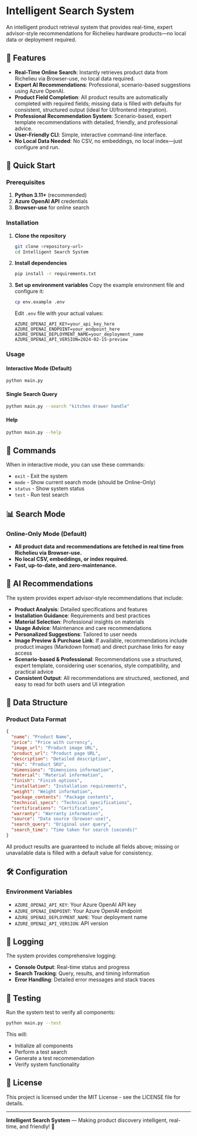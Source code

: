 # Intelligent Search System

An intelligent product retrieval system that provides real-time, expert advisor-style recommendations for Richelieu hardware products—no local data or deployment required.

## 🎯 Features

- **Real-Time Online Search**: Instantly retrieves product data from Richelieu via Browser-use, no local data required.
- **Expert AI Recommendations**: Professional, scenario-based suggestions using Azure OpenAI.
- **Product Field Completion**: All product results are automatically completed with required fields; missing data is filled with defaults for consistent, structured output (ideal for UI/frontend integration).
- **Professional Recommendation System**: Scenario-based, expert template recommendations with detailed, friendly, and professional advice.
- **User-Friendly CLI**: Simple, interactive command-line interface.
- **No Local Data Needed**: No CSV, no embeddings, no local index—just configure and run.

## 🚀 Quick Start

### Prerequisites

1. **Python 3.11+** (recommended)
2. **Azure OpenAI API** credentials
3. **Browser-use** for online search

### Installation

1. **Clone the repository**
   ```bash
   git clone <repository-url>
   cd Intelligent Search System
   ```
2. **Install dependencies**
   ```bash
   pip install -r requirements.txt
   ```
3. **Set up environment variables**
   Copy the example environment file and configure it:
   ```bash
   cp env.example .env
   ```
   Edit `.env` file with your actual values:
   ```env
   AZURE_OPENAI_API_KEY=your_api_key_here
   AZURE_OPENAI_ENDPOINT=your_endpoint_here
   AZURE_OPENAI_DEPLOYMENT_NAME=your_deployment_name
   AZURE_OPENAI_API_VERSION=2024-02-15-preview
   ```

### Usage

#### Interactive Mode (Default)
```bash
python main.py
```

#### Single Search Query
```bash
python main.py --search "kitchen drawer handle"
```

#### Help
```bash
python main.py --help
```

## 🔧 Commands

When in interactive mode, you can use these commands:

- `exit` - Exit the system
- `mode` - Show current search mode (should be Online-Only)
- `status` - Show system status
- `test` - Run test search

## 📊 Search Mode

### Online-Only Mode (Default)
- **All product data and recommendations are fetched in real time from Richelieu via Browser-use.**
- **No local CSV, embeddings, or index required.**
- **Fast, up-to-date, and zero-maintenance.**

## 🤖 AI Recommendations

The system provides expert advisor-style recommendations that include:

- **Product Analysis**: Detailed specifications and features
- **Installation Guidance**: Requirements and best practices
- **Material Selection**: Professional insights on materials
- **Usage Advice**: Maintenance and care recommendations
- **Personalized Suggestions**: Tailored to user needs
- **Image Preview & Purchase Link**: If available, recommendations include product images (Markdown format) and direct purchase links for easy access
- **Scenario-based & Professional**: Recommendations use a structured, expert template, considering user scenarios, style compatibility, and practical advice
- **Consistent Output**: All recommendations are structured, sectioned, and easy to read for both users and UI integration

## 📁 Data Structure

### Product Data Format
```json
{
  "name": "Product Name",
  "price": "Price with currency",
  "image_url": "Product image URL",
  "product_url": "Product page URL",
  "description": "Detailed description",
  "sku": "Product SKU",
  "dimensions": "Dimensions information",
  "material": "Material information",
  "finish": "Finish options",
  "installation": "Installation requirements",
  "weight": "Weight information",
  "package_contents": "Package contents",
  "technical_specs": "Technical specifications",
  "certifications": "Certifications",
  "warranty": "Warranty information",
  "source": "Data source (browser-use)",
  "search_query": "Original user query",
  "search_time": "Time taken for search (seconds)"
}
```
All product results are guaranteed to include all fields above; missing or unavailable data is filled with a default value for consistency.

## 🛠️ Configuration

### Environment Variables
- `AZURE_OPENAI_API_KEY`: Your Azure OpenAI API key
- `AZURE_OPENAI_ENDPOINT`: Your Azure OpenAI endpoint
- `AZURE_OPENAI_DEPLOYMENT_NAME`: Your deployment name
- `AZURE_OPENAI_API_VERSION`: API version

## 📝 Logging

The system provides comprehensive logging:
- **Console Output**: Real-time status and progress
- **Search Tracking**: Query, results, and timing information
- **Error Handling**: Detailed error messages and stack traces

## 🧪 Testing

Run the system test to verify all components:
```bash
python main.py --test
```

This will:
- Initialize all components
- Perform a test search
- Generate a test recommendation
- Verify system functionality

## 📄 License

This project is licensed under the MIT License - see the LICENSE file for details.

---

**Intelligent Search System** — Making product discovery intelligent, real-time, and friendly! 🚀 
